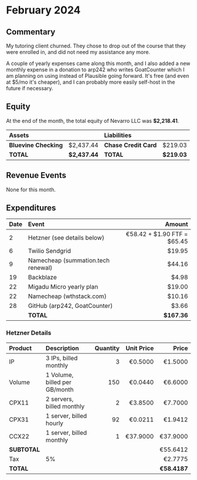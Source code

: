 # February 2024

## Commentary

My tutoring client churned. They chose to drop out of the course that they were
enrolled in, and did not need my assistance any more.

A couple of yearly expenses came along this month, and I also added a new
monthly expense in a donation to arp242 who writes GoatCounter which I am
planning on using instead of Plausible going forward. It's free (and even at
$5/mo it's cheaper), and I can probably more easily self-host in the future if
necessary.

## Equity

At the end of the month, the total equity of Nevarro LLC was **$2,218.41**.

| **Assets**            |               | **Liabilities**       |             |
| :-------------------- | ------------: | :-------------------- | ----------: |
| **Bluevine Checking** |     $2,437.44 | **Chase Credit Card** |     $219.03 |
| **TOTAL**             | **$2,437.44** | **TOTAL**             | **$219.03** |

## Revenue Events

None for this month.

## Expenditures

| **Date** | **Event**                          |                  **Amount** |
| :------- | :--------------------------------- | --------------------------: |
| 2        | Hetzner (see details below)        | €58.42 + $1.90 FTF = $65.45 |
| 6        | Twilio Sendgrid                    |                      $19.95 |
| 9        | Namecheap (summation.tech renewal) |                      $44.16 |
| 19       | Backblaze                          |                       $4.98 |
| 22       | Migadu Micro yearly plan           |                      $19.00 |
| 22       | Namecheap (wthstack.com)           |                      $10.16 |
| 28       | GitHub (arp242, GoatCounter)       |                       $3.66 |
|          | **TOTAL**                          |                 **$167.36** |

### Hetzner Details

| **Product**  | **Description**               | **Quantity** | **Unit Price** |    **Price** |
| :----------- | :---------------------------- | -----------: | -------------: | -----------: |
| IP           | 3 IPs, billed monthly         |            3 |        €0.5000 |      €1.5000 |
| Volume       | 1 Volume, billed per GB/month |          150 |        €0.0440 |      €6.6000 |
| CPX11        | 2 servers, billed monthly     |            2 |        €3.8500 |      €7.7000 |
| CPX31        | 1 server, billed hourly       |           92 |        €0.0211 |      €1.9412 |
| CCX22        | 1 server, billed monthly      |            1 |       €37.9000 |     €37.9000 |
| **SUBTOTAL** |                               |              |                |     €55.6412 |
| Tax          | 5%                            |              |                |      €2.7775 |
| **TOTAL**    |                               |              |                | **€58.4187** |
